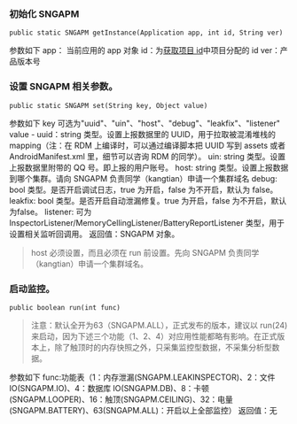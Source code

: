 ### 初始化 SNGAPM
```
public static SNGAPM getInstance(Application app, int id, String ver)
```
参数如下
app： 当前应用的 app 对象
id：为[获取项目 id](链接待补)中项目分配的 id
ver：产品版本号
### 设置 SNGAPM 相关参数。
```
public static SNGAPM set(String key, Object value)
```
参数如下
key 可选为"uuid"、"uin"、"host"、"debug"、"leakfix"、"listener"
value - uuid：string 类型。设置上报数据里的 UUID，用于拉取被混淆堆栈的 mapping（注：在 RDM 上编译时，可以通过编译脚本把 UUID 写到 assets 或者 AndroidManifest.xml 里，细节可以咨询 RDM 的同学）。
uin: string 类型。设置上报数据里附带的 QQ 号。即上报的用户账号。
host: string 类型。设置上报数据到哪个集群。请向 SNGAPM 负责同学（kangtian）申请一个集群域名
debug: bool 类型。是否开启调试日志，true 为开启，false 为不开启，默认为 false。
leakfix: bool 类型。是否开启自动泄漏修复。true 为开启，false 为不开启，默认为false。
listener: 可为 InspectorListener/MemoryCellingListener/BatteryReportListener 类型，用于设置相关监听回调用。
返回值：SNGAPM 对象。
>host 必须设置，而且必须在 run 前设置。先向 SNGAPM 负责同学（kangtian）申请一个集群域名。

### 启动监控。
```
public boolean run(int func)
```
>注意：默认全开为63（SNGAPM.ALL），正式发布的版本，建议以 run(24)来启动，因为下述三个功能（1、2、4）对应用性能都略有影响。在正式版本上，除了触顶时的内存快照之外，只采集监控型数据，不采集分析型数据。

参数如下
func:功能表（1：内存泄漏(SNGAPM.LEAKINSPECTOR)、2：文件 IO(SNGAPM.IO)、4：数据库 IO(SNGAPM.DB)、8：卡顿(SNGAPM.LOOPER)、16：触顶(SNGAPM.CEILING)、32：电量(SNGAPM.BATTERY)、63(SNGAPM.ALL)：开启以上全部监控）
返回值：无